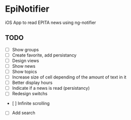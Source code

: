 # EpiNotifier
iOS App to read EPITA news using ng-notifier 

## TODO

- [ ] Show groups
- [ ] Create favorite, add persistancy
- [ ] Design views
- [ ] Show news
- [ ] Show topics
- [ ] Increase size of cell depending of the amount of text in it
- [ ] Better display hours
- [ ] Indicate if a news is read (persistancy)
- [ ] Redesign switchs
- [ ] Infinite scrolling
- [ ] Add search
